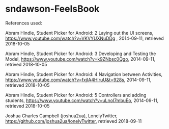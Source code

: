 # sndawson-FeelsBook

References used:

Abram Hindle, Student Picker for Android: 2 Laying out the UI screens, https://www.youtube.com/watch?v=VKVYUXNuDDg , 2014-09-11, retrieved 2018-10-05

Abram Hindle, Student Picker for Android: 3 Developing and Testing the Model, https://www.youtube.com/watch?v=k9ZNbsc0Qgo, 2014-09-11, retrived 2018-10-05

Abram Hindle, Student Picker for Android: 4 Navigation between Activities, https://www.youtube.com/watch?v=fxjIA4HIruU&t=928s, 2014-09-11, retrieved 2018-10-05

Abram Hindle, Student Picker for Android: 5 Controllers and adding students, https://www.youtube.com/watch?v=uLnoI7mbuEo, 2014-09-11, retrieved 2018-10-05


Joshua Charles Campbell (joshua2ua), LonelyTwitter, https://github.com/joshua2ua/lonelyTwitter, retrieved 2018-09-11
